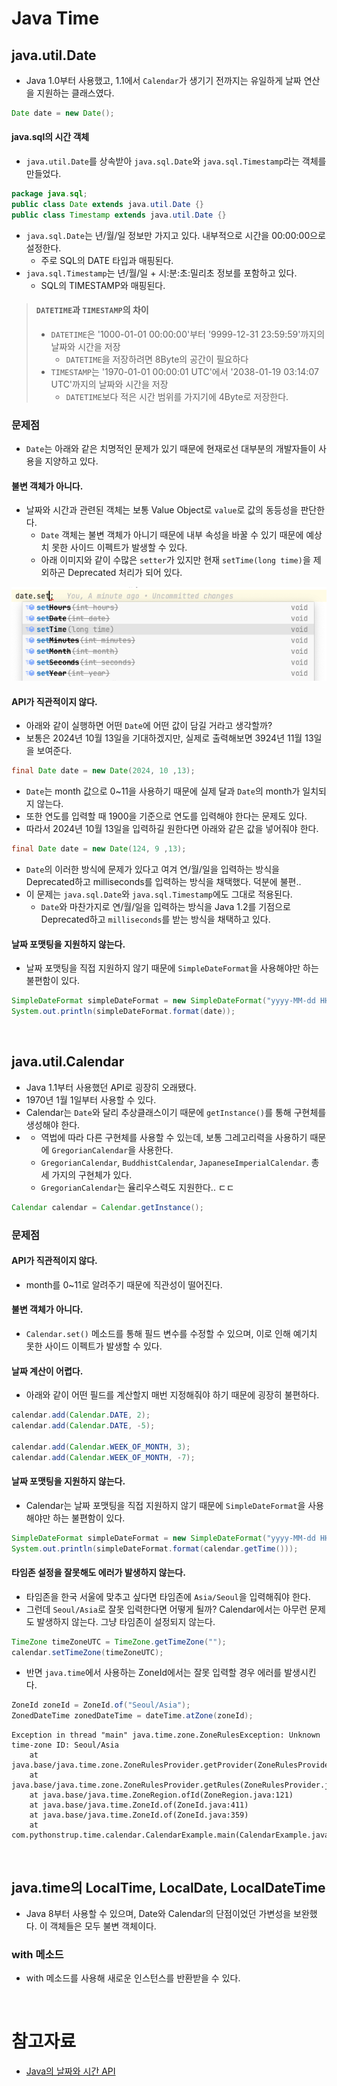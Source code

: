# Java Time

## java.util.Date

- Java 1.0부터 사용했고, 1.1에서 `Calendar`가 생기기 전까지는 유일하게 날짜 연산을 지원하는 클래스였다.

```java
Date date = new Date();
```

#### java.sql의 시간 객체

- `java.util.Date`를 상속받아 `java.sql.Date`와 `java.sql.Timestamp`라는 객체를 만들었다.

```java
package java.sql;
public class Date extends java.util.Date {}
public class Timestamp extends java.util.Date {}
```

- `java.sql.Date`는 년/월/일 정보만 가지고 있다. 내부적으로 시간을 00:00:00으로 설정한다.
  - 주로 SQL의 DATE 타입과 매핑된다.
- `java.sql.Timestamp`는 년/월/일 + 시:분:초:밀리초 정보를 포함하고 있다.
  - SQL의 TIMESTAMP와 매핑된다.

> #### `DATETIME`과 `TIMESTAMP`의 차이
> - `DATETIME`은 '1000-01-01 00:00:00'부터 '9999-12-31 23:59:59'까지의 날짜와 시간을 저장
>   - `DATETIME`을 저장하려면 8Byte의 공간이 필요하다
> - `TIMESTAMP`는 '1970-01-01 00:00:01 UTC'에서 '2038-01-19 03:14:07 UTC'까지의 날짜와 시간을 저장
>   - `DATETIME`보다 적은 시간 범위를 가지기에 4Byte로 저장한다.

### 문제점

- `Date`는 아래와 같은 치명적인 문제가 있기 때문에 현재로선 대부분의 개발자들이 사용을 지양하고 있다.

#### 불변 객체가 아니다.

- 날짜와 시간과 관련된 객체는 보통 Value Object로 `value`로 값의 동등성을 판단한다.
    - `Date` 객체는 불변 객체가 아니기 때문에 내부 속성을 바꿀 수 있기 때문에 예상치 못한 사이드 이펙트가 발생할 수 있다.
    - 아래 이미지와 같이 수많은 `setter`가 있지만 현재 `setTime(long time)`을 제외하곤 Deprecated 처리가 되어 있다.

<img src="img/date01.png">

#### API가 직관적이지 않다.

- 아래와 같이 실행하면 어떤 `Date`에 어떤 값이 담길 거라고 생각할까? 
- 보통은 2024년 10월 13일을 기대하겠지만, 실제로 출력해보면 3924년 11월 13일을 보여준다.

```java
final Date date = new Date(2024, 10 ,13);
```

- `Date`는 month 값으로 0~11을 사용하기 때문에 실제 달과 `Date`의 month가 일치되지 않는다.
- 또한 연도를 입력할 때 1900을 기준으로 연도를 입력해야 한다는 문제도 있다.
- 따라서 2024년 10월 13일을 입력하길 원한다면 아래와 같은 값을 넣어줘야 한다.

```java
final Date date = new Date(124, 9 ,13);
```

- `Date`의 이러한 방식에 문제가 있다고 여겨 연/월/일을 입력하는 방식을 Deprecated하고 milliseconds를 입력하는 방식을 채택했다. 덕분에 불편..
- 이 문제는 `java.sql.Date`와 `java.sql.Timestamp`에도 그대로 적용된다.
  - `Date`와 마찬가지로 연/월/일을 입력하는 방식을 Java 1.2를 기점으로 Deprecated하고 `milliseconds`를 받는 방식을 채택하고 있다.

#### 날짜 포맷팅을 지원하지 않는다.

- 날짜 포맷팅을 직접 지원하지 않기 때문에 `SimpleDateFormat`을 사용해야만 하는 불편함이 있다.

```java
SimpleDateFormat simpleDateFormat = new SimpleDateFormat("yyyy-MM-dd HH:mm:ss");
System.out.println(simpleDateFormat.format(date));
```

<br/>

## java.util.Calendar

- Java 1.1부터 사용했던 API로 굉장히 오래됐다.
- 1970년 1월 1일부터 사용할 수 있다.
- Calendar는 `Date`와 달리 추상클래스이기 때문에 `getInstance()`를 통해 구현체를 생성해야 한다.
- - 역법에 따라 다른 구현체를 사용할 수 있는데, 보통 그레고리력을 사용하기 때문에 `GregorianCalendar`을 사용한다.
  - `GregorianCalendar`, `BuddhistCalendar`, `JapaneseImperialCalendar`. 총 세 가지의 구현체가 있다.
  - `GregorianCalendar`는 율리우스력도 지원한다.. ㄷㄷ

```java
Calendar calendar = Calendar.getInstance();
```

### 문제점

#### API가 직관적이지 않다.

- month를 0~11로 알려주기 때문에 직관성이 떨어진다.

#### 불변 객체가 아니다.

- `Calendar.set()` 메소드를 통해 필드 변수를 수정할 수 있으며, 이로 인해 예기치 못한 사이드 이펙트가 발생할 수 있다.

#### 날짜 계산이 어렵다.

- 아래와 같이 어떤 필드를 계산할지 매번 지정해줘야 하기 때문에 굉장히 불편하다.

```java
calendar.add(Calendar.DATE, 2);
calendar.add(Calendar.DATE, -5);

calendar.add(Calendar.WEEK_OF_MONTH, 3);
calendar.add(Calendar.WEEK_OF_MONTH, -7);
```

#### 날짜 포맷팅을 지원하지 않는다.

- Calendar는 날짜 포맷팅을 직접 지원하지 않기 때문에 `SimpleDateFormat`을 사용해야만 하는 불편함이 있다.

```java
SimpleDateFormat simpleDateFormat = new SimpleDateFormat("yyyy-MM-dd HH:mm:ss");
System.out.println(simpleDateFormat.format(calendar.getTime()));
```

#### 타임존 설정을 잘못해도 에러가 발생하지 않는다.

- 타임존을 한국 서울에 맞추고 싶다면 타임존에 `Asia/Seoul`을 입력해줘야 한다.
- 그런데 `Seoul/Asia`로 잘못 입력한다면 어떻게 될까? Calendar에서는 아무런 문제도 발생하지 않는다. 그냥 타임존이 설정되지 않는다.

```java
TimeZone timeZoneUTC = TimeZone.getTimeZone("");
calendar.setTimeZone(timeZoneUTC);
```

- 반면 `java.time`에서 사용하는 ZoneId에서는 잘못 입력할 경우 에러를 발생시킨다.

```java
ZoneId zoneId = ZoneId.of("Seoul/Asia");
ZonedDateTime zonedDateTime = dateTime.atZone(zoneId);
```

```shell
Exception in thread "main" java.time.zone.ZoneRulesException: Unknown time-zone ID: Seoul/Asia
	at java.base/java.time.zone.ZoneRulesProvider.getProvider(ZoneRulesProvider.java:281)
	at java.base/java.time.zone.ZoneRulesProvider.getRules(ZoneRulesProvider.java:236)
	at java.base/java.time.ZoneRegion.ofId(ZoneRegion.java:121)
	at java.base/java.time.ZoneId.of(ZoneId.java:411)
	at java.base/java.time.ZoneId.of(ZoneId.java:359)
	at com.pythonstrup.time.calendar.CalendarExample.main(CalendarExample.java:29)
```

<br/>

## java.time의 LocalTime, LocalDate, LocalDateTime

- Java 8부터 사용할 수 있으며, Date와 Calendar의 단점이었던 가변성을 보완했다. 이 객체들은 모두 불변 객체이다.

### with 메소드

- with 메소드를 사용해 새로운 인스턴스를 반환받을 수 있다.


<br/>

# 참고자료

- [Java의 날짜와 시간 API](https://d2.naver.com/helloworld/645609?source=post_page---------------------------)